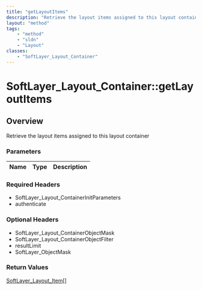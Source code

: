 ```yaml
---
title: "getLayoutItems"
description: "Retrieve the layout items assigned to this layout container"
layout: "method"
tags:
    - "method"
    - "sldn"
    - "Layout"
classes:
    - "SoftLayer_Layout_Container"
---
```

# SoftLayer_Layout_Container::getLayoutItems
## Overview 
Retrieve the layout items assigned to this layout container

### Parameters 
|Name | Type | Description |
| --- | --- | --- |


### Required Headers
* SoftLayer_Layout_ContainerInitParameters
* authenticate

### Optional Headers
* SoftLayer_Layout_ContainerObjectMask
* SoftLayer_Layout_ContainerObjectFilter
* resultLimit
* SoftLayer_ObjectMask

### Return Values
<a href='/reference/datatypes/SoftLayer_Layout_Item'>SoftLayer_Layout_Item[] </a>

